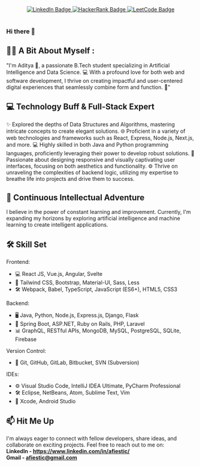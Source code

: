 <div id="header" align="center">
  <div id="badges">
<!--     <a href="mailto:afiestic@gmail.com?subject=Hello&body=Glad%20to%20connect%20with%20you!" target="_blank">
      <img src="https://img.shields.io/badge/Gmail-red?style=for-the-badge&logo=gmail&logoColor=white" alt="Gmail Badge"/>
    </a>     -->
    <a href="https://www.linkedin.com/in/afiestic" target="_blank">
      <img src="https://img.shields.io/badge/LinkedIn-blue?style=for-the-badge&logo=linkedin&logoColor=white" alt="LinkedIn Badge"/>
    </a>    
    <a href="https://www.hackerrank.com/afiestic" target="_blank">
      <img src="https://img.shields.io/badge/Hackerrank-darkgreen?style=for-the-badge&logo=hackerrank&logoColor=white" alt="HackerRank Badge"/>
    </a>
    <a href="https://leetcode.com/afiestic">
      <img src="https://img.shields.io/badge/Leetcode-yellow?style=for-the-badge&logo=leetcode&logoColor=white" alt="LeetCode Badge"/>
    </a>
  </div>
  <br>
  <img src="https://komarev.com/ghpvc/?username=Sharaneshwar&style=flat-round&color=red" alt=""/>
</div>

### Hi there 👋

## 👨‍💻 A Bit About Myself :

"I'm Aditya 👋, a passionate B.Tech student specializing in Artificial Intelligence and Data Science. 💻 With a profound love for both web and software development, I thrive on creating impactful and user-centered digital experiences that seamlessly combine form and function. 🚀"

## 💻 Technology Buff & Full-Stack Expert

✨ Explored the depths of Data Structures and Algorithms, mastering intricate concepts to create elegant solutions.
🌐 Proficient in a variety of web technologies and frameworks such as React, Express, Node.js, Next.js, and more.
💻 Highly skilled in both Java and Python programming languages, proficiently leveraging their power to develop robust solutions.
🎨 Passionate about designing responsive and visually captivating user interfaces, focusing on both aesthetics and functionality.
⚙️ Thrive on unraveling the complexities of backend logic, utilizing my expertise to breathe life into projects and drive them to success.

## 🚀 Continuous Intellectual Adventure

I believe in the power of constant learning and improvement. Currently, I'm expanding my horizons by exploring artificial intelligence and machine learning to create intelligent applications.

## 🛠️ Skill Set

Frontend:
- 💻 React JS, Vue.js, Angular, Svelte
- 🎨 Tailwind CSS, Bootstrap, Material-UI, Sass, Less
- 🛠️ Webpack, Babel, TypeScript, JavaScript (ES6+), HTML5, CSS3

Backend:
- 🖥️ Java, Python, Node.js, Express.js, Django, Flask
- 🚀 Spring Boot, ASP.NET, Ruby on Rails, PHP, Laravel
- 📊 GraphQL, RESTful APIs, MongoDB, MySQL, PostgreSQL, SQLite, Firebase

Version Control:
- 🔗 Git, GitHub, GitLab, Bitbucket, SVN (Subversion)

IDEs:
- ⚙️ Visual Studio Code, IntelliJ IDEA Ultimate, PyCharm Professional
- 🛠️ Eclipse, NetBeans, Atom, Sublime Text, Vim
- 📱 Xcode, Android Studio
<!-- ## 🌟 Open Source Contributor

I'm an advocate for open source software and love contributing to projects that make a difference. You can often find me collaborating with like-minded developers to improve the tools we all rely on. -->

## 📫 Hit Me Up

I'm always eager to connect with fellow developers, share ideas, and collaborate on exciting projects. Feel free to reach out to me on: <br>
**LinkedIn - https://www.linkedin.com/in/afiestic/** <br>
**Gmail - [afiestic@gmail.com](mailto:afiestic@gmail.com?subject=Hello&body=Glad%20to%20connect%20with%20you!)**
